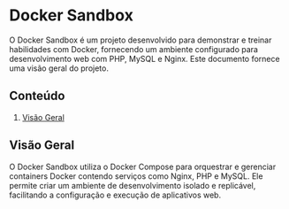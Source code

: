 # Docker Sandbox

O Docker Sandbox é um projeto desenvolvido para demonstrar e treinar habilidades com Docker, fornecendo um ambiente configurado para desenvolvimento web com PHP, MySQL e Nginx. Este documento fornece uma visão geral do projeto.

## Conteúdo

1. [Visão Geral](#visão-geral)

## Visão Geral

O Docker Sandbox utiliza o Docker Compose para orquestrar e gerenciar containers Docker contendo serviços como Nginx, PHP e MySQL. Ele permite criar um ambiente de desenvolvimento isolado e replicável, facilitando a configuração e execução de aplicativos web.
